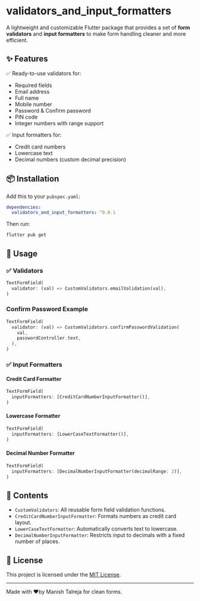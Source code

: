 
# validators_and_input_formatters

A lightweight and customizable Flutter package that provides a set of **form validators** and **input formatters** to make form handling cleaner and more efficient.

## ✨ Features

✅ Ready-to-use validators for:
- Required fields
- Email address
- Full name
- Mobile number
- Password & Confirm password
- PIN code
- Integer numbers with range support

✅ Input formatters for:
- Credit card numbers
- Lowercase text
- Decimal numbers (custom decimal precision)

## 📦 Installation

Add this to your `pubspec.yaml`:

```yaml
dependencies:
  validators_and_input_formatters: ^0.0.1
```

Then run:

```bash
flutter pub get
```

## 🚀 Usage

### ✅ Validators

```dart
TextFormField(
  validator: (val) => CustomValidators.emailValidation(val),
)
```

### Confirm Password Example

```dart
TextFormField(
  validator: (val) => CustomValidators.confirmPasswordValidation(
    val,
    passwordController.text,
  ),
)
```

### ✅ Input Formatters

#### Credit Card Formatter

```dart
TextFormField(
  inputFormatters: [CreditCardNumberInputFormatter()],
)
```

#### Lowercase Formatter

```dart
TextFormField(
  inputFormatters: [LowerCaseTextFormatter()],
)
```

#### Decimal Number Formatter

```dart
TextFormField(
  inputFormatters: [DecimalNumberInputFormatter(decimalRange: 2)],
)
```

## 📂 Contents

- `CustomValidators`: All reusable form field validation functions.
- `CreditCardNumberInputFormatter`: Formats numbers as credit card layout.
- `LowerCaseTextFormatter`: Automatically converts text to lowercase.
- `DecimalNumberInputFormatter`: Restricts input to decimals with a fixed number of places.

## 📄 License

This project is licensed under the [MIT License](LICENSE).

---

Made with ❤️by Manish Talreja for clean forms.
